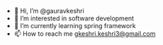 - 👋 Hi, I’m @gauravkeshri
- 👀 I’m interested in software development
- 🌱 I’m currently learning spring framework
- 📫 How to reach me gkeshri.keshri3@gmail.com

<!---
thegkeshri/thegkeshri is a ✨ special ✨ repository because its `README.md` (this file) appears on your GitHub profile.
You can click the Preview link to take a look at your changes.
--->
